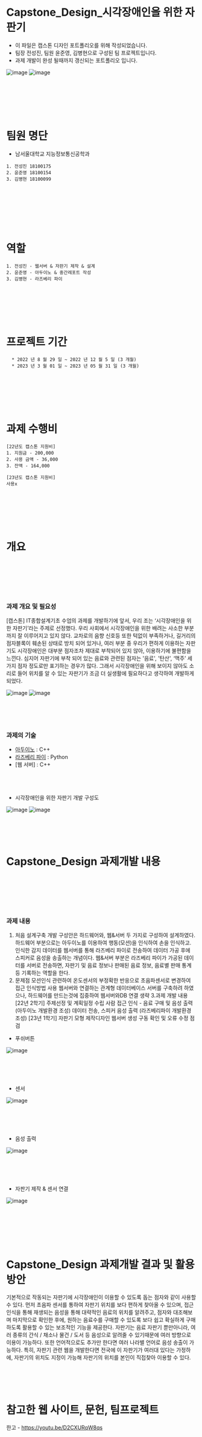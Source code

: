 # Capstone_Design_시각장애인을 위한 자판기
   * 이 파일은 캡스톤 디자인 포트폴리오를 위해 작성되었습니다.
   * 팀장 전성진, 팀원 윤준영, 김병현으로 구성된 팀 프로젝트입니다.
   * 과제 개발이 완성 될때까지 갱신되는 포트폴리오 입니다.
   
   
   ![image](https://user-images.githubusercontent.com/119272401/206913526-dd158bc4-9f01-4fbd-90b9-d0ceffc31b34.png)
   ![image](https://user-images.githubusercontent.com/119272401/206913530-69504620-6ac5-4a21-a274-aff0466e477e.png)

<br/> <br/> <br/> <br/> <br/> 
   
# 팀원 명단
  * 남서울대학교 지능정보통신공학과
  ```
1. 전성진 18100175
2. 윤준영 18100154
3. 김병현 18100099
```
<br/> <br/> <br/> <br/> <br/> <br/> 
# 역할
```
1. 전성진 - 웹서버 & 자판기 제작 & 설계
2. 윤준영 - 아두이노 & 중간레포트 작성
3. 김병현 - 라즈베리 파이
```
<br/> <br/> <br/> <br/> <br/> 
# 프로젝트 기간
```
  * 2022 년 8 월 29 일 ~ 2022 년 12 월 5 일 (3 개월)
  * 2023 년 3 월 01 일 ~ 2023 년 05 월 31 일 (3 개월)
  ```
<br/> <br/> <br/> <br/> <br/> 
# 과제 수행비
```
[22년도 캡스톤 지원비]
1. 지원금 - 200,000
2. 사용 금액 - 36,000
3. 잔액 - 164,000

[23년도 캡스톤 지원비]
사용x
```
<br/> <br/> <br/> <br/> <br/> 
# 개요
<br/> <br/> <br/> <br/> <br/> 
### 과제 개요 및 필요성
[캡스톤] IT종합설계기초 수업의 과제를 개발하기에 앞서, 우리 조는 ‘시각장애인을 위한 자판기’라는 주제로 선정했다.
우리 사회에서 시각장애인을 위한 배려는 사소한 부분까지 잘 이루어지고 있지 않다. 교차로의 음향 신호등 또한 턱없이 부족하거나, 길거리의 점자블록이 훼손된 상태로 방치 되어 있거나, 여러 부분 중 우리가 편하게 이용하는 자판기도 시각장애인은 대부분 점자조차 제대로 부착되어 있지 않아, 이용하기에 불편함을 느낀다. 심지어 자판기에 부착 되어 있는 음료와 관련된 점자는 '음료', '탄산', ‘맥주’ 세 가지 점자 정도로만 표기하는 경우가 많다.
그래서 시각장애인을 위해 보이지 않아도 소리로 들어 위치를 알 수 있는 자판기가 조금 더 실생활에 필요하다고 생각하여 개발하게 되었다.

![image](https://user-images.githubusercontent.com/119272401/206913569-8d6a3cb1-bf88-49aa-ad1a-ff14af4ff0de.png)
![image](https://user-images.githubusercontent.com/119272401/206913558-fd34ddf1-e122-4114-920e-a029f8340a1b.png)
<br/> <br/> <br/> <br/> <br/> 
### 과제의 기술
  * [아두이노](https://github.com/jsj5100/Capstone_Design_TeamProject/tree/main/arduino) : C++
  * [라즈베리 파이](https://github.com/jsj5100/Capstone_Design_TeamProject/tree/main/raspberrypi) : Python
  * [웹 서버] : C++
  <br/> <br/> <br/> <br/> <br/> 
  * 시각장애인을 위한 자판기 개발 구성도
  
   ![image](https://user-images.githubusercontent.com/119272401/206912368-769636bd-99ec-4330-8764-14bf5440be7e.png)
   ![image](https://user-images.githubusercontent.com/119272401/206912455-75915cd4-5e8c-4e24-a38a-3f0d2881ba73.png)
<br/> <br/> <br/> <br/> <br/> 
# Capstone_Design 과제개발 내용
<br/> <br/> <br/> <br/> <br/> 
### 과제 내용
1. 처음 설계구축
개발 구성안은 하드웨어와, 웹&서버 두 가지로 구성하여 설계하였다.
하드웨어 부분으로는 아두이노를 이용하여 행동(모션)을 인식하여 손을 인식하고. 인식한 감지 데이터를 웹서버를 통해 라즈베리 파이로 전송하여 데이터 가공 후에 스피커로 음성을 송출하는 개념이다.
웹&서버 부분은 라즈베리 파이가 가공된 데이터를 서버로 전송하면, 자판기 및 음료 정보나 판매된 음료 정보, 음료별 판매 통계등 기록하는 역할을 한다.
2. 문제점
모션인식 관련하여 온도센서의 부정확한 반응으로 초음파센서로 변경하여 접근 인식방법 사용
웹서버와 연결하는 관계형 데이터베이스 서버를 구축하려 하였으나, 하드웨어를 만드는것에 집중하여 웹서버와DB 연결 생략
3.과제 개발 내용
[22년 2학기]
주제선정 및 계획일정 수립
사람 접근 인식 - 음료 구매 및 음성 출력 (아두이노 개발환경 조성)
데이터 전송, 스피커 음성 출력 (라즈베리파이 개발환경 조성)
[23년 1학기]
자판기 모형 제작디자인
웹서버 생성
구동 확인 및 오류 수정 점검

  * 푸쉬버튼
  
  ![image](https://user-images.githubusercontent.com/119272401/206912523-0e477b98-58d1-4e8c-b130-e9f9079090d4.png)
  <br/> <br/> <br/> <br/> <br/> 
  * 센서
  
  ![image](https://user-images.githubusercontent.com/119272401/206912550-65707a49-19bb-40dc-81cf-3c4695c2b31a.png)
  <br/> <br/> <br/> <br/> <br/> 
  * 음성 출력
  
  ![image](https://user-images.githubusercontent.com/119272401/206912568-9bc6bc69-684c-4322-aece-6f51bc1b77b4.png)
  <br/> <br/> <br/> <br/> <br/> 
  * 자판기 제작 & 센서 연결

  ![image](https://github.com/jsj5100/Capstone_Design_TeamProject/assets/119272401/f20f434a-6eea-4083-921f-53ae29438333)

<br/> <br/> <br/> <br/> <br/> 
# Capstone_Design 과제개발 결과 및 활용방안
기본적으로 작동되는 자판기에 시각장애인이 이용할 수 있도록 돕는 점자와 같이 사용할 수 있다. 먼저 초음파 센서를 통하여 자판기 위치를 보다 편하게 찾아올 수 있으며, 접근인식을 통해 재생되는 음성을 통해 대략적인 음료의 위치를 알려주고,
점자와 대조해보며 마지막으로 확인한 후에, 원하는 음료수를 구매할 수 있도록 보다 쉽고 확실하게 구매하도록 활용할 수 있는 보조적인 기능을 제공한다.
자판기는 음료 자판기 뿐만아니라, 여러 종류의 간식 / 채소나 물건 / 도서 등 음성으로 알려줄 수 있기때문에 여러 방향으로 이용이 가능하다.
또한 언어적으로도 추가만 한다면 여러 나라별 언어로 음성 송출이 가능하다.
특히, 자판기 관련 웹을 개발한다면 전국에 이 자판기가 여러대 있다는 가정하에, 자판기의 위치도 지정이 가능해 자판기의 위치를 본인이 직접찾아 이용할 수 있다.
<br/> <br/> <br/> <br/> <br/> 
# 참고한 웹 사이트, 문헌, 팀프로젝트
한고 - https://youtu.be/D2CXURqW8qs

<br/> <br/> <br/> <br/> <br/> 

# 캡스톤디자인 22년도 과제개발비 정산보고서
  * (가공비) 자판기 모형
모형원판 (나무판자) 1개 = 11,000
원단보드롱(흰색)2P 1개 = 1,000
전기인두30W 1개 = 5,000
땜납 (전기인두용) 3개 = 3,000
스카치테이프 (18mm) 1개 = 2,000
바이오홈실리콘 1개 = 3,000
매장용 종이봉투(대) 1개 = 200
총 25,200

  * (재료비) 아두이노
중국 DS-JPC40C-MM30 2개 = 1,600
브레드보드SYB-170 흑 10개 = 3,000
TACK S/W (L) 8.5mm 10개 = 1,100
1/4W 1개 = 100
총 5,800

  * (재료비) 라즈베리파이
접지형스위치 콘센트3구 1개 = 5,000
총 5,000

합계 : 36,000
